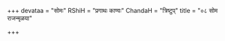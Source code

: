 +++
devataa = "सोमः"
RShiH = "प्रगाथः काण्वः"
ChandaH = "त्रिष्टुप्"
title = "०८ सोम राजन्मृळया"

+++
